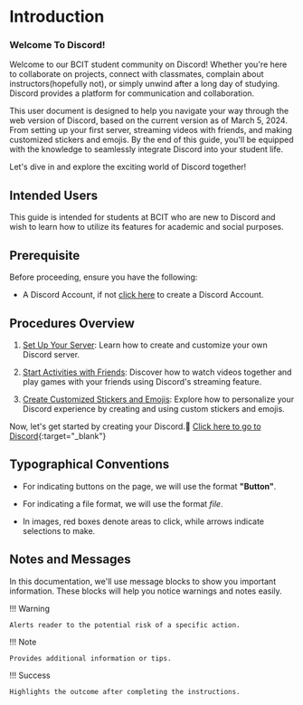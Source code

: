 # Introduction

### Welcome To Discord!

Welcome to our BCIT student community on Discord!
Whether you're here to collaborate on projects, connect with classmates, complain about instructors(hopefully not), or
simply unwind after a long day of studying.
Discord provides a platform for communication and collaboration.

This user document is designed to help you navigate your way through the web version of Discord,
based on the current version as of March 5, 2024.
From setting up your first server, streaming videos with friends, and making customized stickers and emojis.
By the end of this guide, you'll be equipped with the knowledge to seamlessly integrate Discord into your student life.

Let's dive in and explore the exciting world of Discord together!

## Intended Users

This guide is intended for students at BCIT who are new to Discord
and wish to learn how to utilize its features for academic and social purposes.

## Prerequisite

Before proceeding, ensure you have the following:

- A Discord Account, if not [click here](https://discord.com/register) to create a Discord Account.

## Procedures Overview

1. [Set Up Your Server](https://char-lie-ho.github.io/COMM2216-user-document/instructionSet1/): Learn how to create and
   customize your own Discord server.

2. [Start Activities with Friends](https://char-lie-ho.github.io/COMM2216-user-document/instructionSet2/): Discover how
   to watch videos together and play games with your friends
   using Discord's streaming feature.

3. [Create Customized Stickers and Emojis](https://char-lie-ho.github.io/COMM2216-user-document/instructionSet3/):
   Explore how to personalize your Discord experience by creating and using custom stickers and emojis.

Now, let's get started by creating your Discord.🚀
[Click here to go to Discord](https://discord.com/channels/@me){:target="_blank"}

## Typographical Conventions

* For indicating buttons on the page, we will use the format **"Button"**.

* For indicating a file format, we will use the format _file_.

* In images, red boxes denote areas to click, while arrows indicate selections to make.

## Notes and Messages

In this documentation, we'll use message blocks to show you important information.
These blocks will help you notice warnings and notes easily.

!!! Warning

    Alerts reader to the potential risk of a specific action.

!!! Note

    Provides additional information or tips.

!!! Success

    Highlights the outcome after completing the instructions.